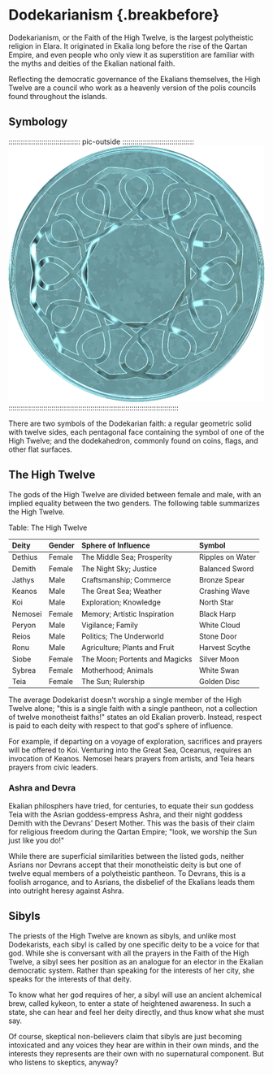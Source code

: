 # Dodekarianism {.breakbefore}

Dodekarianism, or the Faith of the High Twelve, is the largest polytheistic religion in Elara.
It originated in Ekalia long before the rise of the Qartan Empire, and even people who
only view it as superstition are familiar with the myths and deities of the Ekalian national
faith.

Reflecting the democratic governance of the Ekalians themselves, the High Twelve are a
council who work as a heavenly version of the polis councils found throughout the islands.

## Symbology

::::::::::::::::::::::::::::::::::: pic-outside :::::::::::::::::::::::::::::::::::
![An Ekalian coin displaying the Dodekahedron symbol, by Robert P. Stefko](assets/Symbols/Dodekahedron.png "An Ekalian coin displaying the Dodekahedron symbol, by Robert P. Stefko")
:::::::::::::::::::::::::::::::::::::::::::::::::::::::::::::::::::::::::::::::::::

There are two symbols of the Dodekarian faith: a regular geometric solid with twelve sides, 
each pentagonal face containing the symbol of one of the High Twelve; and the dodekahedron, 
commonly found on coins, flags, and other flat surfaces.

## The High Twelve

The gods of the High Twelve are divided between female and male, with an implied
equality between the two genders. The following table summarizes the High Twelve.

Table: The High Twelve

| Deity   | Gender | Sphere of Influence              | Symbol           |
| :------ | :----- | :------------------------------- | :--------------- |
| Dethius | Female | The Middle Sea; Prosperity       | Ripples on Water |
| Demith  | Female | The Night Sky; Justice           | Balanced Sword   |
| Jathys  | Male   | Craftsmanship; Commerce          | Bronze Spear     |
| Keanos  | Male   | The Great Sea; Weather           | Crashing Wave    |
| Koi     | Male   | Exploration; Knowledge           | North Star       |
| Nemosei | Female | Memory; Artistic Inspiration     | Black Harp       |
| Peryon  | Male   | Vigilance; Family                | White Cloud      |
| Reios   | Male   | Politics; The Underworld         | Stone Door       |
| Ronu    | Male   | Agriculture; Plants and Fruit    | Harvest Scythe   |
| Siobe   | Female | The Moon; Portents and Magicks   | Silver Moon      |
| Sybrea  | Female | Motherhood; Animals              | White Swan       |
| Teia    | Female | The Sun; Rulership               | Golden Disc      |

The average Dodekarist doesn't worship a single member of the High Twelve alone;
"this is a single faith with a single pantheon, not a collection of twelve
monotheist faiths!" states an old Ekalian proverb. Instead, respect is paid to
each deity with respect to that god's sphere of influence.

For example, if departing on a voyage of exploration, sacrifices and prayers will
be offered to Koi. Venturing into the Great Sea, Oceanus, requires an invocation
of Keanos. Nemosei hears prayers from artists, and Teia hears prayers from civic
leaders.

### Ashra and Devra

Ekalian philosphers have tried, for centuries, to equate their sun goddess Teia with the
Asrian goddess-empress Ashra, and their night goddess Demith with the Devrans' Desert
Mother. This was the basis of their claim for religious freedom during the Qartan Empire;
"look, we worship the Sun just like you do!"

While there are superficial similarities between the listed gods, neither Asrians nor 
Devrans accept that their monotheistic deity is but one of twelve equal members of 
a polytheistic pantheon. To Devrans, this is a foolish arrogance, and to Asrians, the
disbelief of the Ekalians leads them into outright heresy against Ashra.

## Sibyls

The priests of the High Twelve are known as sibyls, and unlike most Dodekarists,
each sibyl is called by one specific deity to be a voice for that god. While she 
is conversant with all the prayers in the Faith of the High Twelve, a sibyl
sees her position as an analogue for an elector in the Ekalian democratic system.
Rather than speaking for the interests of her city, she speaks for the interests
of that deity.

To know what her god requires of her, a sibyl will use an ancient alchemical brew,
called kykeon, to enter a state of heightened awareness. In such a state, she can
hear and feel her deity directly, and thus know what she must say.

Of course, skeptical non-believers claim that sibyls are just becoming intoxicated
and any voices they hear are within in their own minds, and the interests they
represents are their own with no supernatural component. But who listens to skeptics,
anyway?

